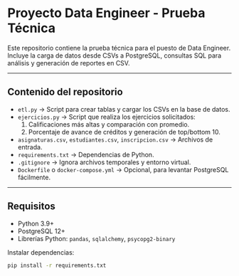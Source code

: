 # Proyecto Data Engineer - Prueba Técnica

Este repositorio contiene la prueba técnica para el puesto de Data Engineer.  
Incluye la carga de datos desde CSVs a PostgreSQL, consultas SQL para análisis y generación de reportes en CSV.

---

## Contenido del repositorio

- `etl.py` → Script para crear tablas y cargar los CSVs en la base de datos.
- `ejercicios.py` → Script que realiza los ejercicios solicitados:
  1. Calificaciones más altas y comparación con promedio.
  2. Porcentaje de avance de créditos y generación de top/bottom 10.
- `asignaturas.csv`, `estudiantes.csv`, `inscripcion.csv` → Archivos de entrada.
- `requirements.txt` → Dependencias de Python.
- `.gitignore` → Ignora archivos temporales y entorno virtual.
- `Dockerfile` o `docker-compose.yml` → Opcional, para levantar PostgreSQL fácilmente.

---

## Requisitos

- Python 3.9+  
- PostgreSQL 12+  
- Librerías Python: `pandas`, `sqlalchemy`, `psycopg2-binary`  

Instalar dependencias:

```bash
pip install -r requirements.txt
